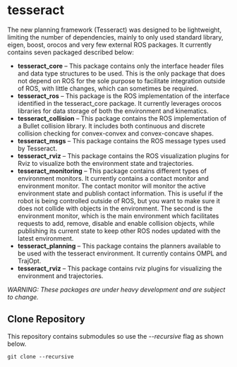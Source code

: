 # tesseract
The new planning framework (Tesseract) was designed to be lightweight, limiting the number of dependencies, mainly to only used standard library, eigen, boost, orocos and very few external ROS packages. It currently contains seven packaged described below:

* **tesseract_core** – This package contains only the interface header files and data type structures to be used. This is the only package that does not depend on ROS for the sole purpose to facilitate integration outside of ROS, with little changes, which can sometimes be required.
* **tesseract_ros** – This package is the ROS implementation of the interface identified in the tesseract_core package. It currently leverages orocos libraries for data storage of both the environment and kinematics.
* **tesseract_collision** – This package contains the ROS implementation of a Bullet collision library. It includes both continuous and discrete collision checking for convex-convex and convex-concave shapes.
* **tesseract_msgs** – This package contains the ROS message types used by Tesseract.
* **tesseract_rviz** – This package contains the ROS visualization plugins for Rviz to visualize both the environment state and trajectories.
* **tesseract_monitoring** – This package contains different types of environment monitors. It currently contains a contact monitor and environment monitor. The contact monitor will monitor the active environment state and publish contact information. This is useful if the robot is being controlled outside of ROS, but you want to make sure it does not collide with objects in the environment. The second is the environment monitor, which is the main environment which facilitates requests to add, remove, disable and enable collision objects, while publishing its current state to keep other ROS nodes updated with the latest environment.
* **tesseract_planning** – This package contains the planners available to be used with the tesseract environment. It currently contains OMPL and TrajOpt.
* **tesseract_rviz** – This package contains rviz plugins for visualizing the environment and trajectories.

*WARNING: These packages are under heavy development and are subject to change.*

## Clone Repository

This repository contains submodules so use the *--recursive* flag as shown below.

`git clone --recursive`
